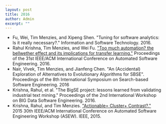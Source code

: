 ```yaml
---
layout: post
title: 2016
author: Admin
excerpt: ""
---
```

+ Fu, Wei, Tim Menzies, and Xipeng Shen. "Tuning for software analytics: Is it really necessary?." Information and Software Technology. 2016.
+ Rahul Krishna, Tim Menzies, and Wei Fu. ["Too much automation? the bellwether effect and its implications for transfer learning."](http://dl.acm.org/citation.cfm?id=2970339) Proceedings of the 31st IEEE/ACM International Conference on Automated Software Engineering. 2016.
+ Nair, Vivek, Tim Menzies, and Jianfeng Chen. "An (Accidental) Exploration of Alternatives to Evolutionary Algorithms for SBSE". Proceedings of the 8th International Symposium on Search-based Software Engineering. 2016
+ Krishna, Rahul, et al. "The BigSE project: lessons learned from validating industrial text mining." Proceedings of the 2nd International Workshop on BIG Data Software Engineering. 2016.
+ Krishna, Rahul, and Tim Menzies. ["Actionable= Cluster+ Contrast?."](https://scholar.google.com/scholar_url?url=https://raw.githubusercontent.com/rahlk/rahlk.github.io/master/pdfs/15action.pdf&hl=en&sa=T&oi=gsb-gga&ct=res&cd=0&ei=XizYV6S5OI2XmAG_hJWgBw&scisig=AAGBfm3TkB515lgJujJgbLR7Npl4mOKTvg) 2015 30th IEEE/ACM International Conference on Automated Software Engineering Workshop (ASEW). IEEE, 2015.
